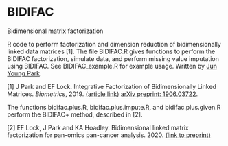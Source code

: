 # BIDIFAC
Bidimensional matrix factorization

R code to perform factorization and dimension reduction of bidimensionally linked data matrices [1].  The file BIDIFAC.R gives functions to perform the BIDIFAC factorization, simulate data, and perform missing value imputation using BIDIFAC.  See BIDIFAC_example.R for example usage.  Written by [Jun Young Park](https://www.statisticspark.com/).  

[1] J Park and EF Lock. Integrative Factorization of Bidimensionally Linked Matrices. <em> Biometrics</em>, 2019. [(article link)](https://onlinelibrary.wiley.com/doi/abs/10.1111/biom.13141) [arXiv preprint: 1906.03722](https://arxiv.org/abs/1906.03722).

The functions bidifac.plus.R, bidifac.plus.impute.R, and bidifac.plus.given.R perform the BIDIFAC+ method, described in [2].  

[2] EF Lock, J Park and KA Hoadley.  Bidimensional linked matrix factorization for pan-omics pan-cancer analysis. 2020.  [(link to preprint)](http://ericfrazerlock.com/BIDIFAC_plus.pdf)
